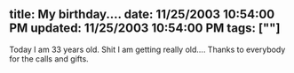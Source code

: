 title: My birthday....
date: 11/25/2003 10:54:00 PM
updated: 11/25/2003 10:54:00 PM
tags: [""]
---
Today I am 33 years old. Shit I am getting really old.... Thanks to everybody for the calls and gifts.
